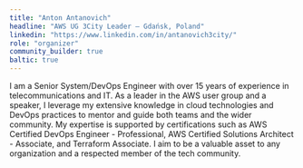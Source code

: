 ```yaml
---
title: "Anton Antanovich"
headline: "AWS UG 3City Leader — Gdańsk, Poland"
linkedin: "https://www.linkedin.com/in/antanovich3city/"
role: "organizer"
community_builder: true
baltic: true
---
```


I am a Senior System/DevOps Engineer with over 15 years of experience in telecommunications and IT. As a leader in the AWS user group and a speaker, I leverage my extensive knowledge in cloud technologies and DevOps practices to mentor and guide both teams and the wider community. My expertise is supported by certifications such as AWS Certified DevOps Engineer - Professional, AWS Certified Solutions Architect - Associate, and Terraform Associate. I aim to be a valuable asset to any organization and a respected member of the tech community.